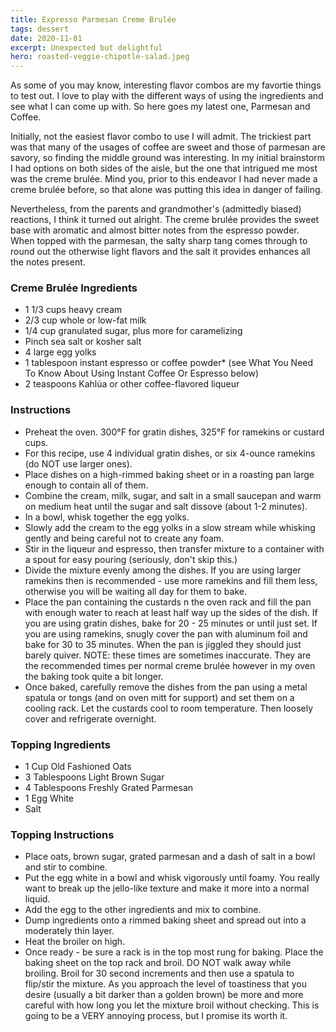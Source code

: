 ```yaml
---
title: Expresso Parmesan Creme Brulée
tags: dessert
date: 2020-11-01
excerpt: Unexpected but delightful
hero: roasted-veggie-chipotle-salad.jpeg
---
```


As some of you may know, interesting flavor combos are my favortie things to test out. I love to play with the different ways of using the ingredients and see what I can come up with. So here goes my latest one, Parmesan and Coffee.

Initially, not the easiest flavor combo to use I will admit. The trickiest part was that many of the usages of coffee are sweet and those of parmesan are savory, so finding the middle ground was interesting. In my initial brainstorm I had options on both sides of the aisle, but the one that intrigued me most was the creme brulée. Mind you, prior to this endeavor I had never made a creme brulée before, so that alone was putting this idea in danger of failing.

Nevertheless, from the parents and grandmother's (admittedly biased) reactions, I think it turned out alright. The creme brulée provides the sweet base with aromatic and almost bitter notes from the espresso powder. When topped with the parmesan, the salty sharp tang comes through to round out the otherwise light flavors and the salt it provides enhances all the notes present.

<p class="cred"> </p>

<div class="list-row">
    <div class="list-column-1">
       <div class="list-card ingredients">
        <h3>Creme Brulée Ingredients</h3>
          <ul>
            <li>1 1/3 cups heavy cream</li>
            <li>2/3 cup whole or low-fat milk</li>
            <li>1/4 cup granulated sugar, plus more for caramelizing</li>
            <li>Pinch sea salt or kosher salt</li>
            <li>4 large egg yolks</li>
            <li>1 tablespoon instant espresso or coffee powder* (see What You Need To Know About Using Instant Coffee Or Espresso below)</li>
            <li>2 teaspoons Kahlúa or other coffee-flavored liqueur</li>
          </ul>
        </div>
    </div>
    <div class="list-column-2">
       <div class="list-card instructions">
        <h3>Instructions</h3>
          <ul>
            <li>Preheat the oven. 300°F for gratin dishes, 325°F for ramekins or custard cups. </li>
          <li>For this recipe, use 4 individual gratin dishes, or six 4-ounce ramekins (do NOT use larger ones).</li>
          <li>Place dishes on a high-rimmed baking sheet or in a roasting pan large enough to contain all of them.</li>
          <li>Combine the cream, milk, sugar, and salt in a small saucepan and warm on medium heat until the sugar and salt dissove (about 1-2 minutes).</li>
          <li>In a bowl, whisk together the egg yolks.</li>
          <li>Slowly add the cream to the egg yolks in a slow stream while whisking gently and being careful not to create any foam.</li>
          <li>Stir in the liqueur and espresso, then transfer mixture to a container with a spout for easy pouring (seriously, don't skip this.)</li>
          <li>Divide the mixture evenly among the dishes. If you are using larger ramekins then is recommended - use more ramekins and fill them less, otherwise you will be waiting all day for them to bake.</li>
          <li>
          Place the pan containing the custards n the oven rack and fill the pan with enough water to reach at least half way up the sides of the dish. If you are using gratin dishes, bake for 20 - 25 minutes or until just set. If you are using ramekins, snugly cover the pan with aluminum foil and bake for 30 to 35 minutes. When the pan is jiggled they should just barely quiver. NOTE: these times are sometimes inaccurate. They are the recommended times per normal creme brulée however in my oven the baking took quite a bit longer.   </li>
          <li>
            Once baked, carefully remove the dishes from the pan    using a metal spatula or tongs (and on oven mitt for support) and set them on a cooling rack. Let the custards cool to room temperature. Then loosely cover and refrigerate overnight.
          </li>
       </div>
    </div>
</div>
<div class="list-row">
    <div class="list-column-1">
       <div class="list-card ingredients">
        <h3>Topping Ingredients</h3>
          <ul>
            <li>1 Cup Old Fashioned Oats</li>
            <li>3 Tablespoons Light Brown Sugar</li>
            <li>4 Tablespoons Freshly Grated Parmesan</li>
            <li>1 Egg White</li>
            <li>Salt</li>
          </ul>
        </div>
    </div>
    <div class="list-column-2">
       <div class="list-card instructions">
        <h3>Topping Instructions</h3>
          <ul>
            <li>Place oats, brown sugar, grated parmesan and a dash of salt in a bowl and stir to combine.</li>
            <li>Put the egg white in a bowl and whisk vigorously until foamy. You really want to break up the jello-like texture and make it more into a normal liquid.</li>
            <li>Add the egg to the other ingredients and mix to combine.</li>
          <li>Dump ingredients onto a rimmed baking sheet and spread out into a moderately thin layer.</li>
          <li>Heat the broiler on high.</li>
          <li>Once ready - be sure a rack is in the top most rung for baking. Place the baking sheet on the top rack and broil. DO NOT walk away while broiling. Broil for 30 second increments and then use a spatula to flip/stir the mixture. As you approach the level of toastiness that you desire (usually a bit darker than a golden brown) be more and more careful with how long you let the mixture broil without checking. This is going to be a VERY annoying process, but I promise its worth it.</li>
       </div>
    </div>
</div>
